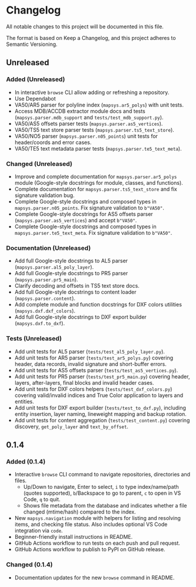 # Changelog

All notable changes to this project will be documented in this file.

The format is based on Keep a Changelog, and this project adheres to Semantic
Versioning.

## Unreleased

### Added (Unreleased)

- In interactive `browse` CLI allow adding or refreshing a repository.
- Use Dependabot
- VA50/AR5 parser for polyline index (`mapsys.ar5_polys`) with unit tests.
- Access MDB/ACCDB extractor module docs and tests
  (`mapsys.parser.mdb_support` and `tests/test_mdb_support.py`).
- VA50/AS5 offsets parser tests (`mapsys.parser.as5_vertices`).
- VA50/TS5 text store parser tests (`mapsys.parser.ts5_text_store`).
- VA50/NO5 parser (`mapsys.parser.n05_points`) unit tests for header/coords and
  error cases.
- VA50/TE5 text metadata parser tests (`mapsys.parser.te5_text_meta`).

### Changed (Unreleased)

- Improve and complete documentation for `mapsys.parser.ar5_polys` module
  (Google-style docstrings for module, classes, and functions).
- Complete documentation for `mapsys.parser.ts5_text_store` and fix signature
  validation bug.
- Complete Google-style docstrings and composed types in
  `mapsys.parser.n05_points`. Fix signature validation to `b"VA50"`.
- Complete Google-style docstrings for AS5 offsets parser
  (`mapsys.parser.as5_vertices`) and accept `b"VA50"`.
- Complete Google-style docstrings and composed types in
  `mapsys.parser.te5_text_meta`. Fix signature validation to `b"VA50"`.

### Documentation (Unreleased)

- Add full Google-style docstrings to AL5 parser (`mapsys.parser.al5_poly_layer`).
- Add full Google-style docstrings to PR5 parser (`mapsys.parser.pr5_main`).
- Clarify decoding and offsets in TS5 text store docs.
- Add full Google-style docstrings to content loader (`mapsys.parser.content`).
- Add complete module and function docstrings for DXF colors utilities
  (`mapsys.dxf.dxf_colors`).
- Add full Google-style docstrings to DXF export builder
  (`mapsys.dxf.to_dxf`).

### Tests (Unreleased)

- Add unit tests for AL5 parser (`tests/test_al5_poly_layer.py`).
- Add unit tests for AR5 parser (`tests/test_ar5_polys.py`) covering header,
  data records, invalid signature and short-buffer errors.
- Add unit tests for AS5 offsets parser (`tests/test_as5_vertices.py`).
- Add unit tests for PR5 parser (`tests/test_pr5_main.py`) covering header,
  layers, after-layers, final blocks and invalid header cases.
- Add unit tests for DXF colors helpers (`tests/test_dxf_colors.py`) covering
  valid/invalid indices and True Color application to layers and entities.
- Add unit tests for DXF export builder (`tests/test_to_dxf.py`), including
  entity insertion, layer naming, lineweight mapping and backup rotation.
- Add unit tests for content aggregation (`tests/test_content.py`) covering
  discovery, `get_poly_layer` and `text_by_offset`.

## 0.1.4

### Added (0.1.4)

- Interactive `browse` CLI command to navigate repositories, directories and files.
  - Up/Down to navigate, Enter to select, `i` to type index/name/path (quotes supported),
    `b`/Backspace to go to parent, `c` to open in VS Code, `q` to quit.
  - Shows file metadata from the database and indicates whether a file changed
    (mtime/hash) compared to the index.
- New `mapsys.navigation` module with helpers for listing and resolving items,
  and checking file status. Also includes optional VS Code integration via `code`.
- Beginner-friendly install instructions in README.
- GitHub Actions workflow to run tests on each push and pull request.
- GitHub Actions workflow to publish to PyPI on GitHub release.

### Changed (0.1.4)

- Documentation updates for the new `browse` command in README.
